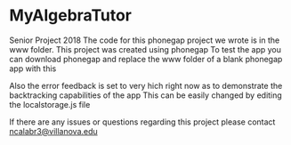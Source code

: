 # MyAlgebraTutor
Senior Project 2018
The code for this phonegap project we wrote is in the www folder. This project was created using phonegap
To test the app you can download phonegap and replace the www folder of a blank phonegap app with this 

Also the error feedback is set to very hich right now as to demonstrate the backtracking capabilities of the app
This can be easily changed by editing the localstorage.js file

If there are any issues or questions regarding this project please contact ncalabr3@villanova.edu 
